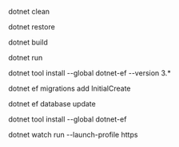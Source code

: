 dotnet clean

dotnet restore

dotnet build

dotnet run

dotnet tool install --global dotnet-ef --version 3.*

dotnet ef migrations add InitialCreate

dotnet ef database update

dotnet tool install --global dotnet-ef

dotnet watch run --launch-profile https